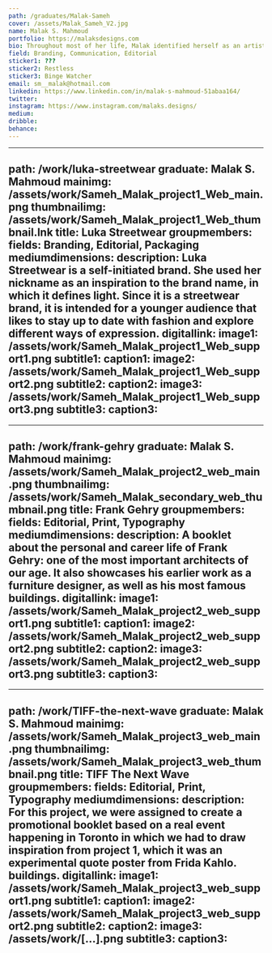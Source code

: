 ```yaml
---
path: /graduates/Malak-Sameh
cover: /assets/Malak_Sameh_V2.jpg
name: Malak S. Mahmoud
portfolio: https://malaksdesigns.com
bio: Throughout most of her life, Malak identified herself as an artist. She painted abstract patterns and forms with oil, acrylic, and watercolor, and sketched. However, she felt a constant itch for typography, posters, and logos. She would sketch new designs with pen and paper but would not take them further because she thought that was the only form it could be in. During high school, she discovered the world of design and instantly fell in love. The early designs she created were finally brought to digital life. In a lot of her work, she carries that expression and aims to create innovative solutions that inspire and foster memorable relationships between brands and their clients. She has a great experience in communication design working at SAIA YORK and YU DIVEST, assisting the organizations in creating posters and announcements in different media for important events taking place on the campus of York University. She also has experience in branding and marketing, in which she has done some freelancing for social media blogs and private businesses designing logos, digital announcements, and prototypes.
field: Branding, Communication, Editorial
sticker1: ???
sticker2: Restless
sticker3: Binge Watcher
email: sm__malak@hotmail.com
linkedin: https://www.linkedin.com/in/malak-s-mahmoud-51abaa164/
twitter:
instagram: https://www.instagram.com/malaks.designs/
medium: 
dribble:
behance:
---
```


---
path: /work/luka-streetwear
graduate: Malak S. Mahmoud
mainimg: /assets/work/Sameh_Malak_project1_Web_main.png
thumbnailimg: /assets/work/Sameh_Malak_project1_Web_thumbnail.lnk
title: Luka Streetwear
groupmembers:
fields: Branding, Editorial, Packaging
mediumdimensions:
description: Luka Streetwear is a self-initiated brand. She used her nickname as an inspiration to the brand name, in which it defines light. Since it is a streetwear brand, it is intended for a younger audience that likes to stay up to date with fashion and explore different ways of expression.
digitallink:
image1: /assets/work/Sameh_Malak_project1_Web_support1.png
subtitle1:
caption1:
image2: /assets/work/Sameh_Malak_project1_Web_support2.png
subtitle2:
caption2:
image3: /assets/work/Sameh_Malak_project1_Web_support3.png
subtitle3:
caption3:
---

---
path: /work/frank-gehry
graduate: Malak S. Mahmoud
mainimg: /assets/work/Sameh_Malak_project2_web_main.png
thumbnailimg: /assets/work/Sameh_Malak_secondary_web_thumbnail.png
title: Frank Gehry
groupmembers:
fields: Editorial, Print, Typography
mediumdimensions:
description: A booklet about the personal and career life of Frank Gehry: one of the most important architects of our age. It also showcases his earlier work as a furniture designer, as well as his most famous buildings.
digitallink:
image1: /assets/work/Sameh_Malak_project2_web_support1.png
subtitle1:
caption1:
image2: /assets/work/Sameh_Malak_project2_web_support2.png
subtitle2:
caption2:
image3: /assets/work/Sameh_Malak_project2_web_support3.png
subtitle3:
caption3:
---

---
path: /work/TIFF-the-next-wave
graduate: Malak S. Mahmoud
mainimg: /assets/work/Sameh_Malak_project3_web_main.png
thumbnailimg: /assets/work/Sameh_Malak_project3_web_thumbnail.png
title: TIFF The Next Wave
groupmembers:
fields: Editorial, Print, Typography
mediumdimensions:
description: For this project, we were assigned to create a promotional booklet based on a real event happening in Toronto in which we had to draw inspiration from project 1, which it was an experimental quote poster from Frida Kahlo.
buildings.
digitallink:
image1: /assets/work/Sameh_Malak_project3_web_support1.png
subtitle1:
caption1:
image2: /assets/work/Sameh_Malak_project3_web_support2.png
subtitle2:
caption2:
image3: /assets/work/[...].png
subtitle3:
caption3:
---
